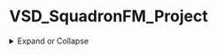 # VSD_SquadronFM_Project
<details>
  <summary>
Expand or Collapse
  </summary>
  
## Steps

<details>
  <summary>
Expand or Collapse
  </summary>

### Step 1: Understanding the verilog code:

<details>
  <summary>
Expand or Collapse
  </summary>



### Place where you can find the Verilog code:

<details>
  <summary>
Expand or Collapse
  </summary>

### You can find the verilog in the top.v file of any led  in the github repo given by you.

1) Link of the github repo:
   https://github.com/thesourcerer8/VSDSquadron_FM/blob/main

2) Link of the verilog code:
   https://github.com/thesourcerer8/VSDSquadron_FM/blob/main/led_blue/top.v

### Note: Here I have took blue led for Verilog code.


 </details>
  
### Purpose of the Verilog code:

  <details>
  <summary>
Expand or Collapse
  </summary>


### This Verilog code is responsible for controlling the RGB LED on the VSDSquadron FPGA Mini Board. Here’s what’s happening under it:

### 1) Outputs:

  a) led_red, led_blue, led_green --> These control the three colors of the onboard LED.

  b) testwire --> A test signal output for debugging.

### 2) Inputs:

  a) hw_clk --> The clock input from the board’s built-in oscillator.

 </details>
  
### How it works:

  <details>
  <summary>
Expand or Collapse
  </summary>

### 1) Using the Internal Oscillator:

  a) The FPGA has an internal clock generator that keeps everything running on time.

  b) This oscillator is set to a specific frequency to control the LED.

### 2) Counting Clock Cycles:

  a) A counter keeps track of time using the oscillator’s clock signal.

  b) This allows us to control the timing of the LED blinks.

### 3) Controlling the RGB LED:

  a) The logic inside the Verilog code turns the LED on and off at specific intervals.

  b) It ensures the LED doesn’t get too bright by setting current limits.

  </details>
  
### Verilog Code (top.v):

  <details>
  <summary>
Expand or Collapse
  </summary>

    module top (
    output led_red,
    output led_blue,
    output led_green,
    output testwire,
    input hw_clk
    );

    reg [23:0] counter;

    always @(posedge hw_clk) begin
        counter <= counter + 1;
    end

    assign led_red   = counter[23];  // Red LED blinks at a slower rate
    assign led_blue  = counter[22];  // Blue LED blinks slightly faster
    assign led_green = counter[21];  // Green LED blinks even faster
    assign testwire  = counter[20];  // Debug signal

    endmodule

### This is the Verilog code in led_blue (top.v) of the github repo

 1) Link of the verilog code:
    https://github.com/thesourcerer8/VSDSquadron_FM/blob/main/led_blue/top.v

 </details>
 </details>
 

  
  
  
### Step 2: Assigning Pins with the PCF File:
<details>
  <summary>
Expand or Collapse
  </summary>
  </summary>



### Place where you can find the pins cofiguration file (PCF) :

<details>
  <summary>
Expand or Collapse
  </summary>

### You can find the verilog in the VSDSquadronFM.pcf file of any led in the github repo given by you.
1) Link of the github repo:
   https://github.com/thesourcerer8/VSDSquadron_FM/blob/main
   
2) Link of the pins cofiguration file (PCF) github repo:
   https://github.com/thesourcerer8/VSDSquadron_FM/blob/main/led_blue/VSDSquadronFM.pcf

### Note: Here I have took blue led for Verilog code.


  </details>

### Pin Mapping and Significance:
<details>
<summary>
Expand or Collapse
  </summary>

### This file maps the signals in our Verilog code to actual pins on the FPGA. Here’s the mapping along with the role of each connection:



## a) led_red:

  
### Link of the red led's pcf file:
   https://github.com/thesourcerer8/VSDSquadron_FM/blob/main/led_red/VSDSquadronFM.pcf
### 1) FPGA pins: 39
### 2) Purpose: Controls the red channel of the RGB LED. The Verilog code sets this pin high or low based on timing logic to turn the red light on or off.


## b) led_blue:


### Link of the blue led's pcf file:
   https://github.com/thesourcerer8/VSDSquadron_FM/blob/main/led_blue/VSDSquadronFM.pcf
 ### 1) FPGA pins: 40
 ### 2) Purpose: Controls the blue channel of the RGB LED. The Verilog module manipulates this pin to create blinking or color effects.



## c) led_green:

  
### Link of the green led's pcf file:
   https://github.com/thesourcerer8/VSDSquadron_FM/blob/main/led_green/VSDSquadronFM.pcf
 ### 1) FPGA pins: 41
 ### 2) Purpose: Controls the green channel of the RGB LED. It works in conjunction with the other two LED pins to mix colors.



## d) hw_clk:

  
 ### Link of the hw_clk's pcf file:
https://github.com/thesourcerer8/VSDSquadron_FM/blob/main/led_white/VSDSquadronFM.pcf
  
 ### 1) FPGA pins: 20
 ### 2) Purpose: Receives the clock signal from the onboard oscillator. This signal is crucial for the counter logic in Verilog, which determines LED blinking speed.


## e) testwire:

  
  ### Link of the testwire's pcf file:
   https://github.com/thesourcerer8/VSDSquadron_FM/blob/main/led_white/VSDSquadronFM.pcf
 ### 1) FPGA pins: 17
 ### 2) Purpose: This is an auxiliary output that can be used for debugging. It can carry signals that help monitor internal operations.



 
## f) Purpose of Pin Mapping:
  
### 1) The LED signals must be assigned correctly to their respective FPGA pins so that they physically control the onboard RGB LED.

### 2) The hw_clk input is essential because the Verilog logic relies on a timed clock signal to function correctly.

### 3) The testwire pin can be useful when debugging timing or signal logic, helping to ensure the FPGA is functioning as expected.

### 4) These mappings were confirmed using the VSDSquadron FPGA Mini Board Datasheet.


</details>

### PCF File (VSDSquadronFM.pcf):
<details>
<summary>
Expand or Collapse
  </summary>

    set_io  led_red	39
    set_io  led_blue 40
    set_io  led_green 41
    set_io  hw_clk 20
    set_io  testwire 17

### This is the pcf file in the github repo given by you.

### Link of the pcf file:
https://github.com/thesourcerer8/VSDSquadron_FM/blob/main/led_white/VSDSquadronFM.pcf


 </details>
 </details>
 

  
  
  
### Step 3: Setting Up the FPGA Mini Board:
<details>
  <summary>
Expand or Collapse
  </summary>
  </summary>



### Things you need:
<details>
<summary>
Expand or Collapse
  </summary>

### 1) A USB-C cable connected to the FPGA board to your computer as in the figure below.

![Image](https://github.com/user-attachments/assets/9c39ec69-5831-4b7f-9d69-e550af7a8e97)

### 2) FTDI drivers installed to make sure the board is recognized.

### 3) The required development tools (as mentioned in the datasheet).

</details>

### Steps to make the rgb led make blink:
<details>
<summary>
Expand or Collapse
  </summary>
  
### Step 1: Open terminal in virtual box:
After opening the terminal this screen will be shown:

photo of opening terminal


### Step 2: Change to the home directory (‘cd‘):

Write the code below in the terminal to change it to home directory:

    cd
    cd VSDSquadron_FM
    cd blink_led
    
The commands above allow you to:
a) Change to the home directory (‘cd‘).
b) Navigate to the ‘VSDSquadron FM‘ folder, which has a sample project.
c) Move into the ‘blink led‘ directory, which is the first FPGA project to be tried on VSDSquadron FPGA Mini (FM) board.

After writing the following commands this screen will appear:

photo of these commands

### Step 3: Making sure that the board is connected to the computer:


1) There is a preloaded project in ”blink led” directory. To test the project on VSDSquadron
 FPGA Mini (FM) board, we need to make sure that the board is connected to the Oracle
Virtual Machine. Perform below steps:
   
a) Connect the board to your PC, as shown earlier.

b) On the Virtual Machine, click on "Devices → USB → FTDI Single RS232-HS [J900]" as
shown in the picture below.

photo of devices of usb

### Step 3: Confirming that the board is connected to the computer:


1) To confirm if the board is connected to the USB, type the ‘lsusb‘ command in the terminal.
2) You should see a line stating ”Future Technology Devices International,” as shown in the picture below.

photo of lsusb



 ### Step 4: programming the VSDSquadron FPGA Mini (FM) board:

To program the VSDSquadron FPGA Mini (FM) board, follow these steps:
Run the following command to clean up previous builds. 
    
    make clean

After writing this in terminal the screen will be there like
